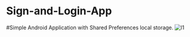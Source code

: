 # Sign-and-Login-App
#Simple Android Application with Shared Preferences local storage.
![l1](https://user-images.githubusercontent.com/47053613/86791789-919cd280-c072-11ea-81d2-462be4cb98d0.jpg)
